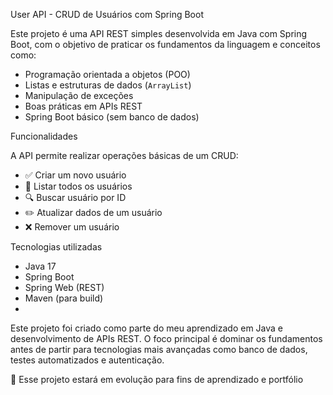  User API - CRUD de Usuários com Spring Boot

Este projeto é uma API REST simples desenvolvida em Java com Spring Boot, com o objetivo de praticar os fundamentos da linguagem e conceitos como:

- Programação orientada a objetos (POO)
- Listas e estruturas de dados (`ArrayList`)
- Manipulação de exceções
- Boas práticas em APIs REST
- Spring Boot básico (sem banco de dados)

 Funcionalidades

A API permite realizar operações básicas de um CRUD:

- ✅ Criar um novo usuário
- 📖 Listar todos os usuários
- 🔍 Buscar usuário por ID
- ✏️ Atualizar dados de um usuário
- ❌ Remover um usuário

 Tecnologias utilizadas

- Java 17
- Spring Boot
- Spring Web (REST)
- Maven (para build)
- 

Este projeto foi criado como parte do meu aprendizado em Java e desenvolvimento de APIs REST. O foco principal é dominar os fundamentos antes de partir para tecnologias mais avançadas como banco de dados, testes automatizados e autenticação.

📌 Esse projeto estará em evolução para fins de aprendizado e portfólio
